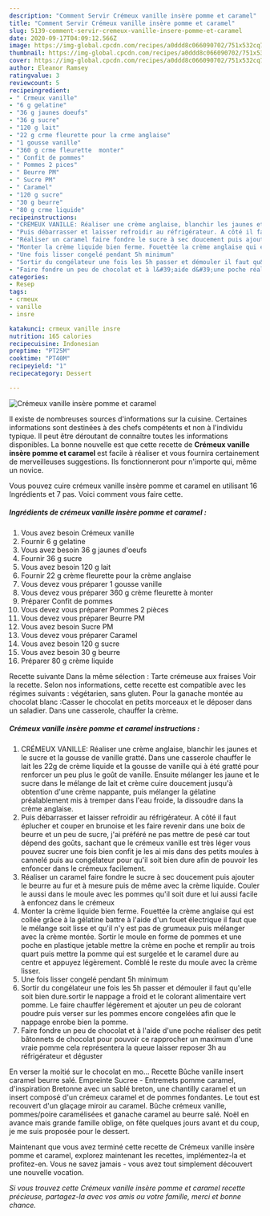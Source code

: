 ```yaml
---
description: "Comment Servir Crémeux vanille insère pomme et caramel"
title: "Comment Servir Crémeux vanille insère pomme et caramel"
slug: 5139-comment-servir-cremeux-vanille-insere-pomme-et-caramel
date: 2020-09-17T04:09:12.566Z
image: https://img-global.cpcdn.com/recipes/a0ddd8c066090702/751x532cq70/cremeux-vanille-insere-pomme-et-caramel-photo-principale-de-la-recette.jpg
thumbnail: https://img-global.cpcdn.com/recipes/a0ddd8c066090702/751x532cq70/cremeux-vanille-insere-pomme-et-caramel-photo-principale-de-la-recette.jpg
cover: https://img-global.cpcdn.com/recipes/a0ddd8c066090702/751x532cq70/cremeux-vanille-insere-pomme-et-caramel-photo-principale-de-la-recette.jpg
author: Eleanor Ramsey
ratingvalue: 3
reviewcount: 5
recipeingredient:
- " Crmeux vanille"
- "6 g gelatine"
- "36 g jaunes doeufs"
- "36 g sucre"
- "120 g lait"
- "22 g crme fleurette pour la crme anglaise"
- "1 gousse vanille"
- "360 g crme fleurette  monter"
- " Confit de pommes"
- " Pommes 2 pices"
- " Beurre PM"
- " Sucre PM"
- " Caramel"
- "120 g sucre"
- "30 g beurre"
- "80 g crme liquide"
recipeinstructions:
- "CRÉMEUX VANILLE: Réaliser une crème anglaise, blanchir les jaunes et le sucre et la gousse de vanille gratté. Dans une casserole chauffer le lait les 22g de crème liquide et la gousse de vanille qui à été gratté pour renforcer un peu plus le goût de vanille. Ensuite mélanger les jaune et le sucre dans le mélange de lait et crème cuire doucement jusqu&#39;à obtention d&#39;une crème nappante, puis mélanger la gélatine préalablement mis à tremper dans l&#39;eau froide, la dissoudre dans la crème anglaise."
- "Puis débarrasser et laisser refroidir au réfrigérateur. A côté il faut éplucher et couper en brunoise et les faire revenir dans une boix de beurre et un peu de sucre, j&#39;ai préféré ne pas mettre de pesé car tout dépend des goûts, sachant que le crémeux vanille est très léger vous pouvez sucrer une fois bien confit je les ai mis dans des petits moules à cannelé puis au congélateur pour qu&#39;il soit bien dure afin de pouvoir les enfoncer dans le crémeux facilement."
- "Réaliser un caramel faire fondre le sucre à sec doucement puis ajouter le beurre au fur et à mesure puis de même avec la crème liquide. Couler le aussi dans le moule avec les pommes qu&#39;il soit dure et lui aussi facile à enfoncez dans le crémeux"
- "Monter la crème liquide bien ferme. Fouettée la crème anglaise qui est collée grâce à la gélatine battre à l&#39;aide d&#39;un fouet électrique il faut que le mélange soit lisse et qu&#39;il n&#39;y est pas de grumeaux puis mélanger avec la crème montée. Sortir le moule en forme de pommes et une poche en plastique jetable mettre la crème en poche et remplir au trois quart puis mettre la pomme qui est surgelée et le caramel dure au centre et appuyez légèrement. Comblé le reste du moule avec la crème lisser."
- "Une fois lisser congelé pendant 5h minimum"
- "Sortir du congélateur une fois les 5h passer et démouler il faut qu&#39;elle soit bien dure.sortir le nappage a froid et le colorant alimentaire vert pomme. Le faire chauffer légèrement et ajouter un peu de colorant poudre puis verser sur les pommes encore congelées afin que le nappage enrobe bien la pomme."
- "Faire fondre un peu de chocolat et à l&#39;aide d&#39;une poche réaliser des petit bâtonnets de chocolat pour pouvoir ce rapprocher un maximum d&#39;une vraie pomme cela représentera la queue laisser reposer 3h au réfrigérateur et déguster"
categories:
- Resep
tags:
- crmeux
- vanille
- insre

katakunci: crmeux vanille insre 
nutrition: 165 calories
recipecuisine: Indonesian
preptime: "PT25M"
cooktime: "PT40M"
recipeyield: "1"
recipecategory: Dessert

---
```



![Crémeux vanille insère pomme et caramel](https://img-global.cpcdn.com/recipes/a0ddd8c066090702/751x532cq70/cremeux-vanille-insere-pomme-et-caramel-photo-principale-de-la-recette.jpg)

Il existe de nombreuses sources d'informations sur la cuisine. Certaines informations sont destinées à des chefs compétents et non à l'individu typique. Il peut être déroutant de connaître toutes les informations disponibles. La bonne nouvelle est que cette recette de <strong> Crémeux vanille insère pomme et caramel </strong> est facile à réaliser et vous fournira certainement de merveilleuses suggestions. Ils fonctionneront pour n'importe qui, même un novice.

<!--inarticleads1-->

Vous pouvez cuire crémeux vanille insère pomme et caramel en utilisant 16 Ingrédients et 7 pas. Voici comment vous faire cette.

##### Ingrédients de crémeux vanille insère pomme et caramel :

1. Vous avez besoin  Crémeux vanille
1. Fournir 6 g gelatine
1. Vous avez besoin 36 g jaunes d&#39;oeufs
1. Fournir 36 g sucre
1. Vous avez besoin 120 g lait
1. Fournir 22 g crème fleurette pour la crème anglaise
1. Vous devez vous préparer 1 gousse vanille
1. Vous devez vous préparer 360 g crème fleurette à monter
1. Préparer  Confit de pommes
1. Vous devez vous préparer  Pommes 2 pièces
1. Vous devez vous préparer  Beurre PM
1. Vous avez besoin  Sucre PM
1. Vous devez vous préparer  Caramel
1. Vous avez besoin 120 g sucre
1. Vous avez besoin 30 g beurre
1. Préparer 80 g crème liquide


Recette suivante Dans la même sélection : Tarte crémeuse aux fraises Voir la recette. Selon nos informations, cette recette est compatible avec les régimes suivants : végétarien, sans gluten. Pour la ganache montée au chocolat blanc :Casser le chocolat en petits morceaux et le déposer dans un saladier. Dans une casserole, chauffer la crème. 

<!--inarticleads2-->

##### Crémeux vanille insère pomme et caramel instructions :

1. CRÉMEUX VANILLE: Réaliser une crème anglaise, blanchir les jaunes et le sucre et la gousse de vanille gratté. Dans une casserole chauffer le lait les 22g de crème liquide et la gousse de vanille qui à été gratté pour renforcer un peu plus le goût de vanille. Ensuite mélanger les jaune et le sucre dans le mélange de lait et crème cuire doucement jusqu&#39;à obtention d&#39;une crème nappante, puis mélanger la gélatine préalablement mis à tremper dans l&#39;eau froide, la dissoudre dans la crème anglaise.
1. Puis débarrasser et laisser refroidir au réfrigérateur. A côté il faut éplucher et couper en brunoise et les faire revenir dans une boix de beurre et un peu de sucre, j&#39;ai préféré ne pas mettre de pesé car tout dépend des goûts, sachant que le crémeux vanille est très léger vous pouvez sucrer une fois bien confit je les ai mis dans des petits moules à cannelé puis au congélateur pour qu&#39;il soit bien dure afin de pouvoir les enfoncer dans le crémeux facilement.
1. Réaliser un caramel faire fondre le sucre à sec doucement puis ajouter le beurre au fur et à mesure puis de même avec la crème liquide. Couler le aussi dans le moule avec les pommes qu&#39;il soit dure et lui aussi facile à enfoncez dans le crémeux
1. Monter la crème liquide bien ferme. Fouettée la crème anglaise qui est collée grâce à la gélatine battre à l&#39;aide d&#39;un fouet électrique il faut que le mélange soit lisse et qu&#39;il n&#39;y est pas de grumeaux puis mélanger avec la crème montée. Sortir le moule en forme de pommes et une poche en plastique jetable mettre la crème en poche et remplir au trois quart puis mettre la pomme qui est surgelée et le caramel dure au centre et appuyez légèrement. Comblé le reste du moule avec la crème lisser.
1. Une fois lisser congelé pendant 5h minimum
1. Sortir du congélateur une fois les 5h passer et démouler il faut qu&#39;elle soit bien dure.sortir le nappage a froid et le colorant alimentaire vert pomme. Le faire chauffer légèrement et ajouter un peu de colorant poudre puis verser sur les pommes encore congelées afin que le nappage enrobe bien la pomme.
1. Faire fondre un peu de chocolat et à l&#39;aide d&#39;une poche réaliser des petit bâtonnets de chocolat pour pouvoir ce rapprocher un maximum d&#39;une vraie pomme cela représentera la queue laisser reposer 3h au réfrigérateur et déguster


En verser la moitié sur le chocolat en mo… Recette Bûche vanille insert caramel beurre salé. Empreinte Sucree - Entremets pomme caramel, d&#39;inspiration Bretonne avec un sablé breton, une chantilly caramel et un insert composé d&#39;un crémeux caramel et de pommes fondantes. Le tout est recouvert d&#39;un glaçage miroir au caramel. Bûche crémeux vanille, pommes/poire caramélisées et ganache caramel au beurre salé. Noël en avance mais grande famille oblige, on fête quelques jours avant et du coup, je me suis proposée pour le dessert. 

<!--inarticleads1-->

<p>
Maintenant que vous avez terminé cette recette de Crémeux vanille insère pomme et caramel, explorez maintenant les recettes, implémentez-la et profitez-en. Vous ne savez jamais - vous avez tout simplement découvert une nouvelle vocation.
</p>

<p>
<i>Si vous trouvez cette Crémeux vanille insère pomme et caramel recette précieuse, partagez-la avec vos amis ou votre famille, merci et bonne chance.</i>
</p>
